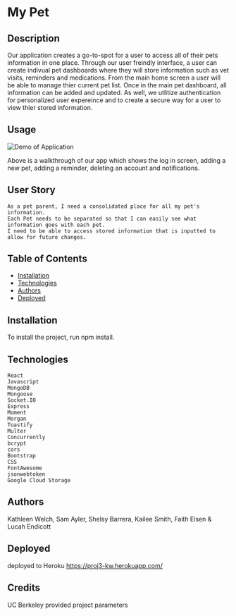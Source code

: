 # My Pet

  
## Description
  Our application creates a go-to-spot for a user to access all of their pets information in one place. Through our user freindly interface, a user can create indivual pet dashboards where they will store information such as vet visits, reminders and medications. From the main home screen a user will be able to manage thier current pet list. Once in the main pet dashboard, all information can be added and updated. As well, we utlitize authentication for personalized user expereince and to create a secure way for a user to view thier stored information.

## Usage
  
  ![Demo of Application](client/public/images/MyPet.gif)

  Above is a walkthrough of our app which shows the log in screen, adding a new pet, adding a reminder, deleting an account and notifications.

## User Story
```
As a pet parent, I need a consolidated place for all my pet's information.
Each Pet needs to be separated so that I can easily see what information goes with each pet.
I need to be able to access stored information that is inputted to allow for future changes.

```
## Table of Contents
- [Installation](#installation)
- [Technologies](#technologies)
- [Authors](#authors)
- [Deployed](#deployed)
  
## Installation
  To install the project, run npm install.
  
## Technologies
```
React
Javascript
MongoDB
Mongoose
Socket.IO
Express
Moment
Morgan
Toastify
Multer
Concurrently
bcrypt
cors
Bootstrap
CSS
FontAwesome
jsonwebtoken
Google Cloud Storage
```

## Authors 
  Kathleen Welch, Sam Ayler, Shelsy Barrera, Kailee Smith, Faith Elsen & Lucah Endicott

## Deployed
deployed to Heroku 
https://proj3-kw.herokuapp.com/
  
  
## Credits
UC Berkeley provided project parameters

